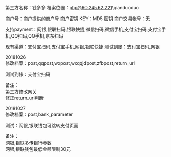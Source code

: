 第三方名称：钱多多
档案位置：php@60.245.62.221\qianduoduo

商户号：商户提供的商户号
商户密钥 KEY：MD5 密钥
商户交易帐号：无

支持payment：网银,银联扫码,银联快捷,微信扫码,微信手机,支付宝扫码,支付宝手机,QQ扫码,QQ手机,京东扫码

现有渠道：支付宝扫码,支付宝手机,网银,银联快捷
测试到账：支付宝扫码,网银

20181026  
修改档案：post,qqpost,wxpost,wxqqjdpost,zfbpost,return_url  

测试到帐：支付宝扫码  

备注：  
第三方修改网关  
修正return_url判断  

20181027  
修改档案：post,bank_parameter  

测试：网银,银联钱包可跳转支付页面  

备注：  
网银,银联多传银行参数  
网银,银联钱包最低金额限制30元  